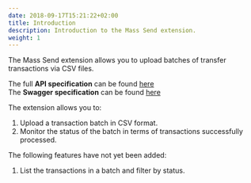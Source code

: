 ```yaml
---
date: 2018-09-17T15:21:22+02:00
title: Introduction
description: Introduction to the Mass Send extension.
weight: 1
---
```


The Mass Send extension allows you to upload batches of transfer transactions via CSV files.

<aside class="notice">
The full <strong>API specification</strong> can be found <a href="https://mass-send.services.rehive.com">here</a>
</aside>

<aside class="notice">
The <strong>Swagger specification</strong> can be found <a href="https://mass-send.services.rehive.com/swagger/">here</a>
</aside>

The extension allows you to:

1. Upload a transaction batch in CSV format.
2. Monitor the status of the batch in terms of transactions successfully processed.

<aside class="warning">
	The following features have not yet been added:
</aside>

1. List the transactions in a batch and filter by status.
